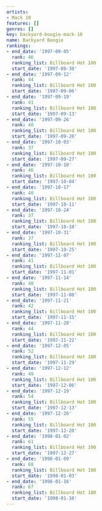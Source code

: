 ```yaml
---
artists:
- Mack 10
features: []
genres: []
key: backyard-boogie-mack-10
name: Backyard Boogie
rankings:
- end_date: '1997-09-05'
  rank: 46
  ranking_list: Billboard Hot 100
  start_date: '1997-08-30'
- end_date: '1997-09-12'
  rank: 44
  ranking_list: Billboard Hot 100
  start_date: '1997-09-06'
- end_date: '1997-09-19'
  rank: 41
  ranking_list: Billboard Hot 100
  start_date: '1997-09-13'
- end_date: '1997-09-26'
  rank: 40
  ranking_list: Billboard Hot 100
  start_date: '1997-09-20'
- end_date: '1997-10-03'
  rank: 37
  ranking_list: Billboard Hot 100
  start_date: '1997-09-27'
- end_date: '1997-10-10'
  rank: 46
  ranking_list: Billboard Hot 100
  start_date: '1997-10-04'
- end_date: '1997-10-17'
  rank: 40
  ranking_list: Billboard Hot 100
  start_date: '1997-10-11'
- end_date: '1997-10-24'
  rank: 37
  ranking_list: Billboard Hot 100
  start_date: '1997-10-18'
- end_date: '1997-10-31'
  rank: 37
  ranking_list: Billboard Hot 100
  start_date: '1997-10-25'
- end_date: '1997-11-07'
  rank: 41
  ranking_list: Billboard Hot 100
  start_date: '1997-11-01'
- end_date: '1997-11-14'
  rank: 40
  ranking_list: Billboard Hot 100
  start_date: '1997-11-08'
- end_date: '1997-11-21'
  rank: 42
  ranking_list: Billboard Hot 100
  start_date: '1997-11-15'
- end_date: '1997-11-28'
  rank: 44
  ranking_list: Billboard Hot 100
  start_date: '1997-11-22'
- end_date: '1997-12-05'
  rank: 52
  ranking_list: Billboard Hot 100
  start_date: '1997-11-29'
- end_date: '1997-12-12'
  rank: 49
  ranking_list: Billboard Hot 100
  start_date: '1997-12-06'
- end_date: '1997-12-19'
  rank: 54
  ranking_list: Billboard Hot 100
  start_date: '1997-12-13'
- end_date: '1997-12-26'
  rank: 55
  ranking_list: Billboard Hot 100
  start_date: '1997-12-20'
- end_date: '1998-01-02'
  rank: 61
  ranking_list: Billboard Hot 100
  start_date: '1997-12-27'
- end_date: '1998-01-09'
  rank: 68
  ranking_list: Billboard Hot 100
  start_date: '1998-01-03'
- end_date: '1998-01-16'
  rank: 67
  ranking_list: Billboard Hot 100
  start_date: '1998-01-10'
---
```


